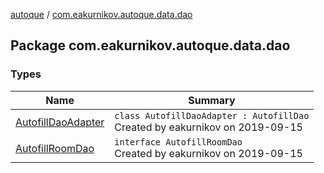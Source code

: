 [autoque](../index.md) / [com.eakurnikov.autoque.data.dao](./index.md)

## Package com.eakurnikov.autoque.data.dao

### Types

| Name | Summary |
|---|---|
| [AutofillDaoAdapter](-autofill-dao-adapter/index.md) | `class AutofillDaoAdapter : AutofillDao`<br>Created by eakurnikov on 2019-09-15 |
| [AutofillRoomDao](-autofill-room-dao/index.md) | `interface AutofillRoomDao`<br>Created by eakurnikov on 2019-09-15 |

